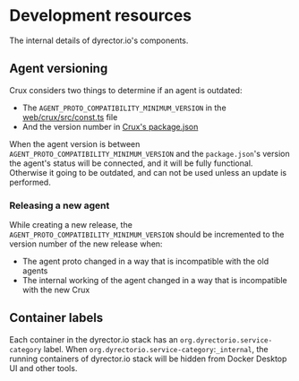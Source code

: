 # Development resources

The internal details of dyrector.io's components.

## Agent versioning

Crux considers two things to determine if an agent is outdated:

- The `AGENT_PROTO_COMPATIBILITY_MINIMUM_VERSION` in the [web/crux/src/const.ts](./web/crux/src/shared/const.ts) file
- And the version number in [Crux's package.json](./web/crux/package.json)

When the agent version is between `AGENT_PROTO_COMPATIBILITY_MINIMUM_VERSION` and the `package.json`'s version
the agent's status will be connected, and it will be fully functional. Otherwise it going to be outdated,
and can not be used unless an update is performed.

### Releasing a new agent

While creating a new release, the `AGENT_PROTO_COMPATIBILITY_MINIMUM_VERSION` should be incremented to the version number of the new release when:

- The agent proto changed in a way that is incompatible with the old agents
- The internal working of the agent changed in a way that is incompatible with the new Crux

## Container labels

Each container in the dyrector.io stack has an `org.dyrectorio.service-category` label. When `org.dyrectorio.service-category`:`_internal`, the running containers of dyrector.io stack will be hidden from Docker Desktop UI and other tools.

